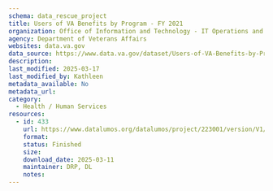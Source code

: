 ```yaml
---
schema: data_rescue_project 
title: Users of VA Benefits by Program - FY 2021
organization: Office of Information and Technology - IT Operations and Services (ITOPS)
agency: Department of Veterans Affairs
websites: data.va.gov
data_source: https://www.data.va.gov/dataset/Users-of-VA-Benefits-by-Program-FY-2021/gezs-zcku
description: 
last_modified: 2025-03-17
last_modified_by: Kathleen
metadata_available: No
metadata_url: 
category:
  - Health / Human Services
resources:
  - id: 433
    url: https://www.datalumos.org/datalumos/project/223001/version/V1/view
    format: 
    status: Finished
    size: 
    download_date: 2025-03-11
    maintainer: DRP, DL
    notes: 
---
```

